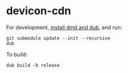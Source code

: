 # devicon-cdn

For development, [install dmd and dub](https://dlang.org/download.html), and
run:

```
git submodule update --init --recursive
dub
```

To build:

```
dub build -b release
```
